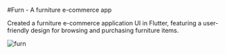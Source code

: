 #Furn - A furniture e-commerce app

Created a furniture e-commerce application UI in Flutter, featuring a user-friendly design for browsing and purchasing furniture items.

![furn](https://github.com/user-attachments/assets/b0ea0bdf-d45e-4a45-b73d-6ccceb98c10e)
